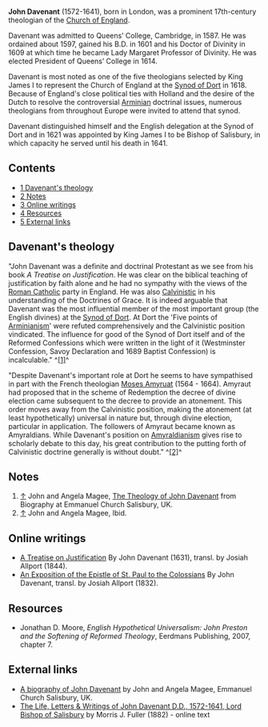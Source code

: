 **John Davenant** (1572-1641), born in London, was a prominent
17th-century theologian of the
[Church of England](Church_of_England "Church of England").

Davenant was admitted to Queens’ College, Cambridge, in 1587. He
was ordained about 1597, gained his B.D. in 1601 and his Doctor of
Divinity in 1609 at which time he became Lady Margaret Professor of
Divinity. He was elected President of Queens’ College in 1614.

Davenant is most noted as one of the five theologians selected by
King James I to represent the Church of England at the
[Synod of Dort](Synod_of_Dort "Synod of Dort") in 1618. Because of
England's close political ties with Holland and the desire of the
Dutch to resolve the controversial
[Arminian](Arminianism "Arminianism") doctrinal issues, numerous
theologians from throughout Europe were invited to attend that
synod.

Davenant distinguished himself and the English delegation at the
Synod of Dort and in 1621 was appointed by King James I to be
Bishop of Salisbury, in which capacity he served until his death in
1641.


## Contents

-   [1 Davenant's theology](#Davenant.27s_theology)
-   [2 Notes](#Notes)
-   [3 Online writings](#Online_writings)
-   [4 Resources](#Resources)
-   [5 External links](#External_links)

## Davenant's theology

"John Davenant was a definite and doctrinal Protestant as we see
from his book *A Treatise on Justification*. He was clear on the
biblical teaching of justification by faith alone and he had no
sympathy with the views of the
[Roman Catholic](Roman_Catholic "Roman Catholic") party in England.
He was also [Calvinistic](Calvinism "Calvinism") in his
understanding of the Doctrines of Grace. It is indeed arguable that
Davenant was the most influential member of the most important
group (the English divines) at the
[Synod of Dort](Synod_of_Dort "Synod of Dort"). At Dort the 'Five
points of [Arminianism](Arminianism "Arminianism")' were refuted
comprehensively and the Calvinistic position vindicated. The
influence for good of the Synod of Dort itself and of the Reformed
Confessions which were written in the light of it (Westminster
Confession, Savoy Declaration and 1689 Baptist Confession) is
incalculable." ^[[1]](#note-0)^

"Despite Davenant's important role at Dort he seems to have
sympathised in part with the French theologian
[Moses Amyruat](Amyraldism "Amyraldism") (1564 - 1664). Amyraut had
proposed that in the scheme of Redemption the decree of divine
election came subsequent to the decree to provide an atonement.
This order moves away from the Calvinistic position, making the
atonement (at least hypothetically) universal in nature but,
through divine election, particular in application. The followers
of Amyraut became known as Amyraldians. While Davenant's position
on [Amyraldianism](Amyraldianism "Amyraldianism") gives rise to
scholarly debate to this day, his great contribution to the putting
forth of Calvinistic doctrine generally is without doubt."
^[[2]](#note-1)^

## Notes

1.  [↑](#ref-0) John and Angela Magee,
    [The Theology of John Davenant](http://www.salisburyemmanuel.org.uk/index.html?/articles/JohnDavenant.htm)
    from Biography at Emmanuel Church Salisbury, UK.
2.  [↑](#ref-1) John and Angela Magee, Ibid.

## Online writings

-   [A Treatise on Justification](http://books.google.com/books?hl=en&id=ur0MAAAAIAAJ&dq=John+Davenant&printsec=frontcover&source=web&ots=Bx-DtNFZv2&sig=1W_tvWgHvAm2cyz2W_I_ImeQL-U&sa=X&oi=book_result&resnum=4&ct=result#PPR4-IA1,M1)
    By John Davenant (1631), transl. by Josiah Allport (1844).
-   [An Exposition of the Epistle of St. Paul to the Colossians](http://books.google.com/books?hl=en&id=u95JAAAAMAAJ&dq=John+Davenant&printsec=frontcover&source=web&ots=tr7tdSBzRq&sig=4sJne_5QiDTSaLiYXhbddqjrQp4&sa=X&oi=book_result&resnum=8&ct=result)
    By John Davenant, transl. by Josiah Allport (1832).

## Resources

-   Jonathan D. Moore,
    *English Hypothetical Universalism: John Preston and the Softening of Reformed Theology*,
    Eerdmans Publishing, 2007, chapter 7.

## External links

-   [A biography of John Davenant](http://www.salisburyemmanuel.org.uk/index.html?/articles/JohnDavenant.htm)
    by John and Angela Magee, Emmanuel Church Salisbury, UK.
-   [The Life, Letters & Writings of John Davenant D.D., 1572-1641, Lord Bishop of Salisbury](http://www.archive.org/details/lifeletterswriti00fulliala)
    by Morris J. Fuller (1882) - online text



